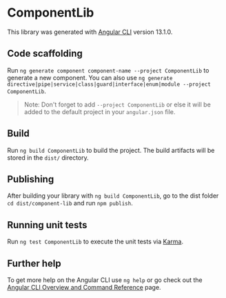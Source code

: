 # ComponentLib

This library was generated with [Angular CLI](https://github.com/angular/angular-cli) version 13.1.0.

## Code scaffolding

Run `ng generate component component-name --project ComponentLib` to generate a new component. You can also use `ng generate directive|pipe|service|class|guard|interface|enum|module --project ComponentLib`.
> Note: Don't forget to add `--project ComponentLib` or else it will be added to the default project in your `angular.json` file. 

## Build

Run `ng build ComponentLib` to build the project. The build artifacts will be stored in the `dist/` directory.

## Publishing

After building your library with `ng build ComponentLib`, go to the dist folder `cd dist/component-lib` and run `npm publish`.

## Running unit tests

Run `ng test ComponentLib` to execute the unit tests via [Karma](https://karma-runner.github.io).

## Further help

To get more help on the Angular CLI use `ng help` or go check out the [Angular CLI Overview and Command Reference](https://angular.io/cli) page.
